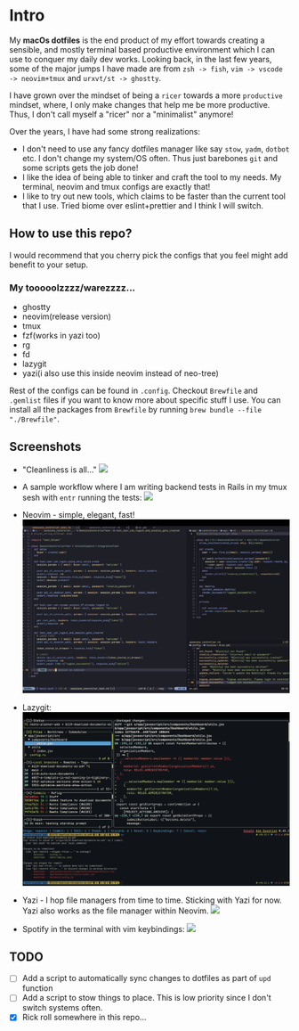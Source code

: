 # Intro

My **macOs dotfiles** is the end product of my effort towards creating a sensible, and mostly terminal based productive environment which I can use to conquer my daily dev works. Looking back, in the last few years, some of the major jumps I have made are from `zsh -> fish`, `vim -> vscode -> neovim+tmux` and `urxvt/st -> ghostty`.

I have grown over the mindset of being a `ricer` towards a more `productive` mindset, where, I only make changes that help me be more productive. Thus, I don't call myself a "ricer" nor a "minimalist" anymore!

Over the years, I have had some strong realizations:
- I don't need to use any fancy dotfiles manager like say `stow`, `yadm`, `dotbot` etc. I don't change my system/OS often. Thus just barebones `git` and some scripts gets the job done!
- I like the idea of being able to tinker and craft the tool to my needs. My terminal, neovim and tmux configs are exactly that!
- I like to try out new tools, which claims to be faster than the current tool that I use. Tried biome over eslint+prettier and I think I will switch.

## How to use this repo?

I would recommend that you cherry pick the configs that you feel might add benefit to your setup.

### My tooooolzzzz/warezzzz...

- ghostty
- neovim(release version)
- tmux
- fzf(works in yazi too)
- rg
- fd
- lazygit
- yazi(i also use this inside neovim instead of neo-tree)

Rest of the configs can be found in `.config`. Checkout `Brewfile`  and `.gemlist` files if you want to know more about specific stuff I use. You can install all the packages from `Brewfile` by running `brew bundle --file "./Brewfile"`.

## Screenshots

- "Cleanliness is all..."
![](images/home.png)

- A sample workflow where I am writing backend tests in Rails in my tmux sesh with `entr` running the tests:
![](images/workflow.gif)

- Neovim - simple, elegant, fast!
![](images/neovim.png)

- Lazygit:
![](images/lazygit.png)

- Yazi - I hop file managers from time to time. Sticking with Yazi for now. Yazi also works as the file manager within Neovim.
![](images/yazi.png)

- Spotify in the terminal with vim keybindings:
![](images/spotify.png)

## TODO

- [ ] Add a script to automatically sync changes to dotfiles as part of `upd` function
- [ ] Add a script to stow things to place. This is low priority since I don't switch systems often.
- [x] Rick roll somewhere in this repo...
